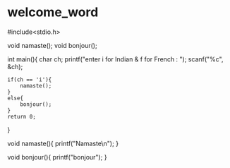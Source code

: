# welcome_word
#include<stdio.h>

void namaste();
void bonjour();

int main(){
    char ch;
    printf("enter i for Indian & f for French : ");
    scanf("%c", &ch);

    if(ch == 'i'){
        namaste();
    }
    else{
        bonjour();
    }
    return 0;
}

void namaste(){
    printf("Namaste\n");
}

void bonjour(){
    printf("bonjour");
}
